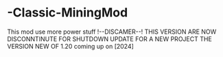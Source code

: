 # -Classic-MiningMod
This mod use more power stuff
!--DISCAMER--!
THIS VERSION ARE NOW DISCONNTINUTE FOR SHUTDOWN UPDATE FOR A NEW PROJECT
THE VERSION NEW OF 1.20 coming up on [2024]
